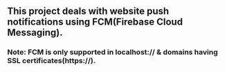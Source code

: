 ## This project deals with website push notifications using FCM(Firebase Cloud Messaging).

### Note: FCM is only supported in localhost:// & domains having SSL certificates(https://).



